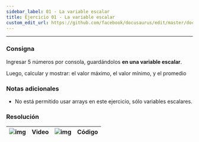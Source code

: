 ```yaml
---
sidebar_label: 01 - La variable escalar 
title: Ejercicio 01 - La variable escalar 
custom_edit_url: https://github.com/facebook/docusaurus/edit/master/docs/api-doc-markdown.md
---
```

---
### Consigna

Ingresar 5 números por consola, guardándolos **en una variable escalar**. 

Luego, calcular y mostrar: el valor máximo, el valor mínimo, y el promedio

### Notas adicionales

- No está permitido usar arrays en este ejercicio, sólo variables escalares.

### Resolución
| ![img](/img/youtube.svg) | Video | ![img](/img/github.svg) | Código |
| :-------------------------------------: | :---: | :------------------------------------: | :----: |



